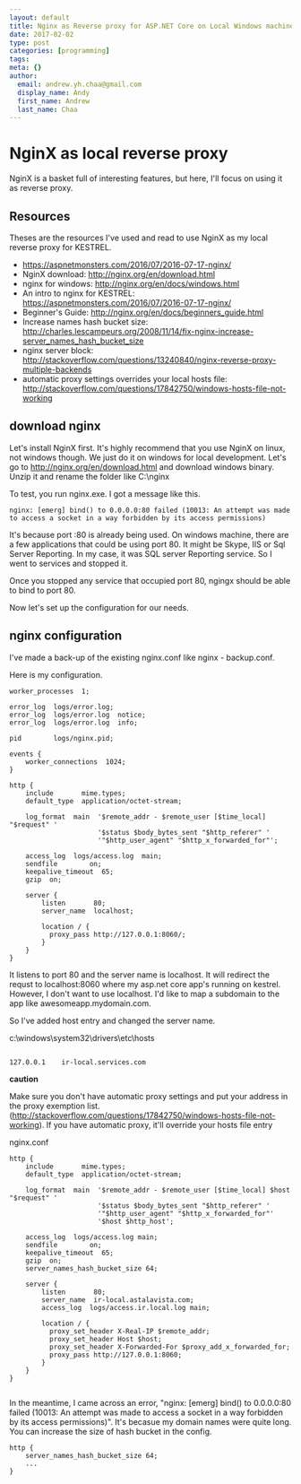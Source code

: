 ```yaml
---
layout: default
title: Nginx as Reverse proxy for ASP.NET Core on Local Windows machine
date: 2017-02-02
type: post
categories: [programming]
tags:
meta: {}
author:
  email: andrew.yh.chaa@gmail.com
  display_name: Andy
  first_name: Andrew
  last_name: Chaa
---
```


# NginX as local reverse proxy

NginX is a basket full of interesting features, but here, I'll focus on using it as reverse proxy.

## Resources

Theses are the resources I've used and read to use NginX as my local reverse proxy for KESTREL.

* https://aspnetmonsters.com/2016/07/2016-07-17-nginx/
* NginX download: http://nginx.org/en/download.html
* nginx for windows: http://nginx.org/en/docs/windows.html
* An intro to nginx for KESTREL: https://aspnetmonsters.com/2016/07/2016-07-17-nginx/
* Beginner's Guide: http://nginx.org/en/docs/beginners_guide.html
* Increase names hash bucket size: http://charles.lescampeurs.org/2008/11/14/fix-nginx-increase-server_names_hash_bucket_size
* nginx server block: http://stackoverflow.com/questions/13240840/nginx-reverse-proxy-multiple-backends
* automatic proxy settings overrides your local hosts file: http://stackoverflow.com/questions/17842750/windows-hosts-file-not-working

## download nginx

Let's install NginX first. It's highly recommend that you use NginX on linux, not windows though. We just do it on windows for local development. Let's go to http://nginx.org/en/download.html and download windows binary. Unzip it and rename the folder like C:\nginx

To test, you run nginx.exe. I got a message like this.

```
nginx: [emerg] bind() to 0.0.0.0:80 failed (10013: An attempt was made to access a socket in a way forbidden by its access permissions)
```

It's because port :80 is already being used. On windows machine, there are a few applications that could be using port 80. It might be Skype, IIS or Sql Server Reporting. In my case, it was SQL server Reporting service. So I went to services and stopped it.

Once you stopped any service that occupied port 80, ngingx should be able to bind to port 80.

Now let's set up the configuration for our needs.

## nginx configuration

I've made a back-up of the existing nginx.conf like nginx - backup.conf.

Here is my configuration.

```
worker_processes  1;

error_log  logs/error.log;
error_log  logs/error.log  notice;
error_log  logs/error.log  info;

pid        logs/nginx.pid;

events {
    worker_connections  1024;
}

http {
    include       mime.types;
    default_type  application/octet-stream;

    log_format  main  '$remote_addr - $remote_user [$time_local] "$request" '
                      '$status $body_bytes_sent "$http_referer" '
                      '"$http_user_agent" "$http_x_forwarded_for"';

    access_log  logs/access.log  main;
    sendfile        on;
    keepalive_timeout  65;
    gzip  on;

    server {
        listen       80;
        server_name  localhost;

        location / {
          proxy_pass http://127.0.0.1:8060/;
        }
    }
}
```

It listens to port 80 and the server name is localhost. It will redirect the requst to localhost:8060 where my asp.net core app's running on kestrel. However, I don't want to use localhost. I'd like to map a subdomain to the app like awesomeapp.mydomain.com.

So I've added host entry and changed the server name.

c:\windows\system32\drivers\etc\hosts

```

127.0.0.1    ir-local.services.com
```

**caution**

Make sure you don't have automatic proxy settings and put your address in the proxy exemption list. (http://stackoverflow.com/questions/17842750/windows-hosts-file-not-working). If you have automatic proxy, it'll override your hosts file entry


nginx.conf

```
http {
    include       mime.types;
    default_type  application/octet-stream;

    log_format  main  '$remote_addr - $remote_user [$time_local] $host "$request" '
                      '$status $body_bytes_sent "$http_referer" '
                      '"$http_user_agent" "$http_x_forwarded_for"'
                      '$host $http_host';

    access_log  logs/access.log main;
    sendfile        on;
    keepalive_timeout  65;
    gzip  on;
    server_names_hash_bucket_size 64;

    server {
        listen       80;
        server_name  ir-local.astalavista.com;
        access_log  logs/access.ir.local.log main;

        location / {
          proxy_set_header X-Real-IP $remote_addr;
          proxy_set_header Host $host;
          proxy_set_header X-Forwarded-For $proxy_add_x_forwarded_for;
          proxy_pass http://127.0.0.1:8060;
        }
    }
}


```

In the meantime, I came across an error, "nginx: [emerg] bind() to 0.0.0.0:80 failed (10013: An attempt was made to access a socket in a way forbidden by its access permissions)". It's becasue my domain names were quite long. You can increase the size of hash bucket in the config.

```
http {
    server_names_hash_bucket_size 64;
    ...
}
```

